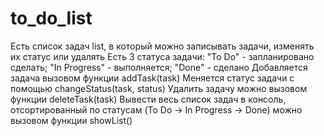 # to_do_list
Есть список задач list, в который можно записывать задачи, изменять их статус или удалять
Есть 3 статуса задачи: "To Do" - запланировано сделать; "In Progress" - выполняется; "Done" - сделано
Добавляется задача вызовом функции addTask(task)
Меняется статус задачи с помощью changeStatus(task, status)
Удалить задачу можно вызовом функции deleteTask(task)
Вывести весь список задач в консоль, отсортированный по статусам (To Do -> In Progress -> Done) можно вызовом функции showList()

